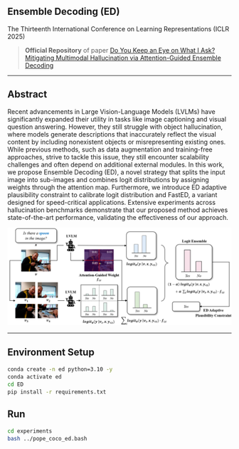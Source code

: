 ## Ensemble Decoding (ED)
The Thirteenth International Conference on Learning Representations (ICLR 2025)
>  **Official Repository** of paper [Do You Keep an Eye on What I Ask? Mitigating Multimodal Hallucination via Attention-Guided Ensemble Decoding](https://openreview.net/forum?id=ziw5bzg2NO)

---
##  Abstract

Recent advancements in Large Vision-Language Models (LVLMs) have significantly expanded their utility in tasks like image captioning and visual question answering. However, they still struggle with object hallucination, where models generate descriptions that inaccurately reflect the visual content by including nonexistent objects or misrepresenting existing ones. While previous methods, such as data augmentation and training-free approaches, strive to tackle this issue, they still encounter scalability challenges and often depend on additional external modules. In this work, we propose Ensemble Decoding (ED), a novel strategy that splits the input image into sub-images and combines logit distributions by assigning weights through the attention map. Furthermore, we introduce ED adaptive plausibility constraint to calibrate logit distribution and FastED, a variant designed for speed-critical applications. Extensive experiments across hallucination benchmarks demonstrate that our proposed method achieves state-of-the-art performance, validating the effectiveness of our approach.  


<p align="center">
  <img src="./images/ED.png" alt="Ensemble Decoding Framework" width="700"/>
</p>



---
## Environment Setup
```bash
conda create -n ed python=3.10 -y
conda activate ed
cd ED
pip install -r requirements.txt
```

## Run
```bash
cd experiments
bash ../pope_coco_ed.bash
```